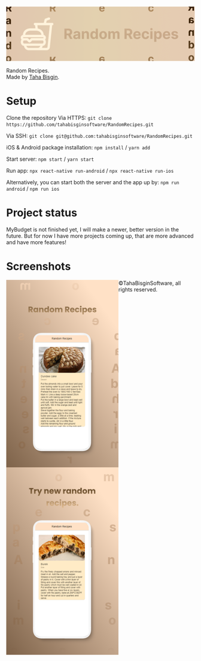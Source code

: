 ![Random_Recipes](https://github.com/tahabisginsoftware/RandomRecipes/blob/master/assets/Github%20Cover.png "Random_Recipes")

Random Recipes.<br>
Made by [Taha Bisgin](https://tahabisginsoftware.com).

# Setup

Clone the repository
Via HTTPS: `git clone https://github.com/tahabisginsoftware/RandomRecipes.git`

Via SSH: `git clone git@github.com:tahabisginsoftware/RandomRecipes.git`

iOS & Android package installation: `npm install` / `yarn add`

Start server: `npm start` / `yarn start`

Run app: `npx react-native run-android` / `npx react-native run-ios`

Alternatively, you can start both the server and the app up by: `npm run android` / `npm run ios`

# Project status

MyBudget is not finished yet, I will make a newer, better version in the future. But for now I have more projects coming up, that are more advanced and have more features!

# Screenshots
<img align="left" alt="recipe1" src="https://github.com/tahabisginsoftware/RandomRecipes/blob/master/assets/screen_one.png" width="300"/>
<img align="left" alt="recipe2" src="https://github.com/tahabisginsoftware/RandomRecipes/blob/master/assets/screen_two.png" width="300"/>

©TahaBisginSoftware, all rights reserved.